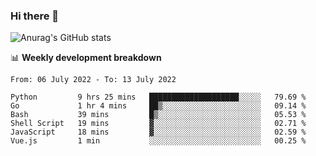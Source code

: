 ### Hi there 👋
![Anurag's GitHub stats](https://github-readme-stats.vercel.app/api?username=jami1024&show_icons=true&theme=radical)

📊 **Weekly development breakdown**
<!--START_SECTION:waka-->

```text
From: 06 July 2022 - To: 13 July 2022

Python         9 hrs 25 mins   ████████████████████░░░░░   79.69 %
Go             1 hr 4 mins     ██▒░░░░░░░░░░░░░░░░░░░░░░   09.14 %
Bash           39 mins         █▒░░░░░░░░░░░░░░░░░░░░░░░   05.53 %
Shell Script   19 mins         ▓░░░░░░░░░░░░░░░░░░░░░░░░   02.71 %
JavaScript     18 mins         ▓░░░░░░░░░░░░░░░░░░░░░░░░   02.59 %
Vue.js         1 min           ░░░░░░░░░░░░░░░░░░░░░░░░░   00.25 %
```

<!--END_SECTION:waka-->
<!--
**jami1024/jami1024** is a ✨ _special_ ✨ repository because its `README.md` (this file) appears on your GitHub profile.

Here are some ideas to get you started:

- 🔭 I’m currently working on ...
- 🌱 I’m currently learning ...
- 👯 I’m looking to collaborate on ...
- 🤔 I’m looking for help with ...
- 💬 Ask me about ...
- 📫 How to reach me: ...
- 😄 Pronouns: ...
- ⚡ Fun fact: ...
-->
